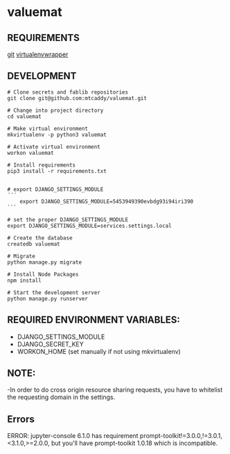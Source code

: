 # valuemat

## REQUIREMENTS

[git](http://git-scm.com)
[virtualenvwrapper](http://virtualenvwrapper.readthedocs.org/en/latest/install.html)


## DEVELOPMENT

    # Clone secrets and fablib repositories
    git clone git@github.com:mtcaddy/valuemat.git

    # Change into project directory
    cd valuemat

    # Make virtual environment
    mkvirtualenv -p python3 valuemat

    # Activate virtual environment
    workon valuemat

    # Install requirements
    pip3 install -r requirements.txt
    

    # export DJANGO_SETTINGS_MODULE
    ´´´
        export DJANGO_SETTINGS_MODULE=5453949390evbdg93i94iri390
    ```
        
    # set the proper DJANGO_SETTINGS_MODULE
    export DJANGO_SETTINGS_MODULE=services.settings.local
    
    # Create the database
    createdb valuemat

    # Migrate
    python manage.py migrate
    
    # Install Node Packages
    npm install
    
    # Start the development server
    python manage.py runserver


## REQUIRED ENVIRONMENT VARIABLES:

- DJANGO_SETTINGS_MODULE
- DJANGO_SECRET_KEY
- WORKON_HOME (set manually if not using mkvirtualenv)

## NOTE:
-In order to do cross origin resource sharing requests, you have to whitelist the requesting domain in the settings.

## Errors

ERROR: jupyter-console 6.1.0 has requirement prompt-toolkit!=3.0.0,!=3.0.1,<3.1.0,>=2.0.0, but you'll have prompt-toolkit 1.0.18 which is incompatible.
